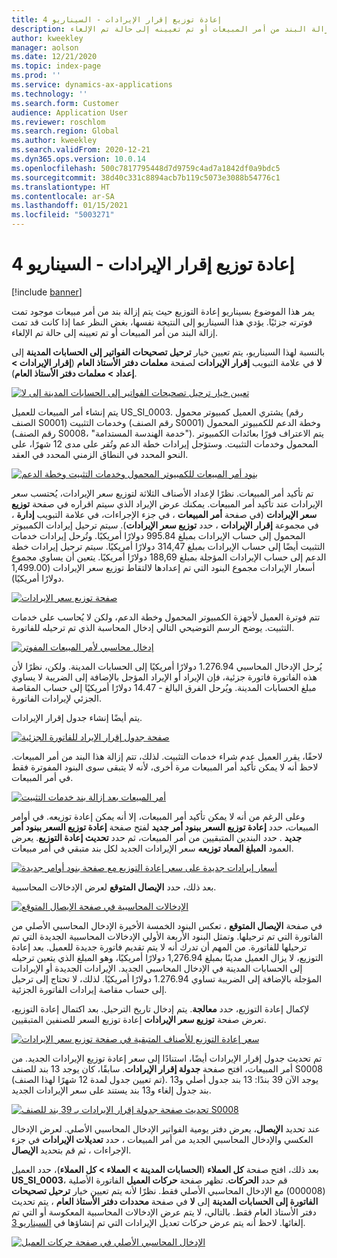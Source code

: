```yaml
---
title: إعادة توزيع إقرار الإيرادات - السيناريو 4
description: يمر هذا الموضوع بسيناريو إعادة التوزيع حيث يتم إزالة بند من أمر مبيعات موجود تمت فوترته جزئيًا. يؤدي هذا السيناريو إلى النتيجة نفسها، بغض النظر عما إذا كانت قد تمت إزالة البند من أمر المبيعات أو تم تعيينه إلى حالة تم الإلغاء.
author: kweekley
manager: aolson
ms.date: 12/21/2020
ms.topic: index-page
ms.prod: ''
ms.service: dynamics-ax-applications
ms.technology: ''
ms.search.form: Customer
audience: Application User
ms.reviewer: roschlom
ms.search.region: Global
ms.author: kweekley
ms.search.validFrom: 2020-12-21
ms.dyn365.ops.version: 10.0.14
ms.openlocfilehash: 500c7817795448d7d9759c4ad7a1842df0a9bdc5
ms.sourcegitcommit: 38d40c331c8894acb7b119c5073e3088b54776c1
ms.translationtype: HT
ms.contentlocale: ar-SA
ms.lasthandoff: 01/15/2021
ms.locfileid: "5003271"
---
```

# <a name="revenue-recognition-reallocation--scenario-4"></a>إعادة توزيع إقرار الإيرادات - السيناريو 4

[!include [banner](../includes/banner.md)]

يمر هذا الموضوع بسيناريو إعادة التوزيع حيث يتم إزالة بند من أمر مبيعات موجود تمت فوترته جزئيًا. يؤدي هذا السيناريو إلى النتيجة نفسها، بغض النظر عما إذا كانت قد تمت إزالة البند من أمر المبيعات أو تم تعيينه إلى حالة تم الإلغاء.

بالنسبة لهذا السيناريو، يتم تعيين خيار **ترحيل تصحيحات الفواتير إلى الحسابات المدينة** إلى **لا** في علامة التبويب **إقرار الإيرادات** لصفحة **معلمات دفتر الأستاذ العام** (**إقرار الإيرادات \> إعداد \> معلمات دفتر الأستاذ العام**).

[![تعيين خيار ترحيل تصحيحات الفواتير إلى الحسابات المدينة إلى لا](./media/37_rev-rec-scenarios.png)](./media/37_rev-rec-scenarios.png)

يتم إنشاء أمر المبيعات للعميل US\_SI\_0003. يشتري العميل كمبيوتر محمول (رقم الصنف S0001) وخدمات التثبيت (رقم الصنف S0001) وخطة الدعم للكمبيوتر المحمول (رقم الصنف S0008، "خدمة الهندسة المستدامة"). يتم الاعتراف فورًا بعائدات الكمبيوتر المحمول وخدمات التثبيت. وستؤجل إيرادات خطة الدعم وتُقر على مدى 12 شهرًا، على النحو المحدد في النطاق الزمني المحدد في العقد.

[![بنود أمر المبيعات للكمبيوتر المحمول وخدمات التثبيت وخطة الدعم](./media/38_rev-rec-scenarios.png)](./media/38_rev-rec-scenarios.png)

تم تأكيد أمر المبيعات. نظرًا لإعداد الأصناف الثلاثة لتوزيع سعر الإيرادات، يُحتسب سعر الإيرادات عند تأكيد أمر المبيعات. يمكنك عرض الإيراد الذي سيتم اقراره في صفحة **توزيع سعر الإيرادات** (في صفحة **أمر المبيعات** ، في جزء الإجراءات، في علامة التبويب **إدارة** ، في مجموعة **إقرار الإيرادات** ، حدد **توزيع سعر الإيرادات**). سيتم ترحيل إيرادات الكمبيوتر المحمول إلى حساب الإيرادات بمبلغ 995.84 دولارًا أمريكيًا. وتُرحل إيرادات خدمات التثبيت أيضًا إلى حساب الإيرادات بمبلغ 314,47 دولارًا أمريكيًا. سيتم ترحيل إيرادات خطة الدعم إلى حساب الإيرادات المؤجلة بمبلغ 188,69 دولارًا أمريكيًا. يتعين أن يساوي مجموع أسعار الإيرادات مجموع البنود التي تم إعدادها لالتقاط توزيع سعر الإيرادات (1,499.00 دولارًا أمريكيًا).

[![صفحة توزيع سعر الإيرادات](./media/39_rev-rec-scenarios.png)](./media/39_rev-rec-scenarios.png)

تتم فوترة العميل لأجهزة الكمبيوتر المحمول وخطة الدعم، ولكن لا يُحاسب على خدمات التثبيت. يوضح الرسم التوضيحي التالي إدخال المحاسبة الذي تم ترحيله للفاتورة.

[![إدخال محاسبي لأمر المبيعات المفوتر](./media/40_rev-rec-scenarios.png)](./media/40_rev-rec-scenarios.png)

يُرحل الإدخال المحاسبي 1.276.94 دولارًا أمريكيًا إلى الحسابات المدينة. ولكن، نظرًا لأن هذه الفاتورة فاتورة جزئية، فإن الإيراد أو الإيراد المؤجل بالإضافة إلى الضريبة لا يساوي مبلغ الحسابات المدينة. ويُرحل الفرق البالغ - 14.47 دولارًا أمريكيًا إلى حساب المقاصة الجزئي لإيرادات الفاتورة.

يتم أيضًا إنشاء جدول إقرار الإيرادات.

[![صفحة جدول إقرار الإيراد للفاتورة الجزئية](./media/41_rev-rec-scenarios.png)](./media/41_rev-rec-scenarios.png)

لاحقًا، يقرر العميل عدم شراء خدمات التثبيت. لذلك، تتم إزالة هذا البند من أمر المبيعات. لاحظ أنه لا يمكن تأكيد أمر المبيعات مرة أخرى، لأنه لا يتبقى سوى البنود المفوترة فقط في أمر المبيعات.

[![أمر المبيعات بعد إزالة بند خدمات التثبيت](./media/42_rev-rec-scenarios.png)](./media/42_rev-rec-scenarios.png)

وعلى الرغم من أنه لا يمكن تأكيد أمر المبيعات، إلا أنه يمكن إعادة توزيعه. في أوامر المبيعات، حدد **إعادة توزيع السعر ببنود أمر جديد** لفتح صفحة **إعادة توزيع السعر ببنود أمر جديد** . حدد البندين المتبقيين من أمر المبيعات، ثم حدد **تحديث إعادة التوزيع**. يعرض العمود **المبلغ المعاد توزيعه** سعر الإيرادات الجديد لكل بند متبقي في أمر مبيعات.

[![أسعار إيرادات جديدة على سعر إعادة التوزيع مع صفحة بنود أوامر جديدة](./media/43_rev-rec-scenarios.png)](./media/43_rev-rec-scenarios.png)

بعد ذلك، حدد **الإيصال المتوقع** لعرض الإدخالات المحاسبية.

[![الإدخالات المحاسبية في صفحة الإيصال المتوقع](./media/44_rev-rec-scenarios.png)](./media/44_rev-rec-scenarios.png)

في صفحة **الإيصال المتوقع** ، تعكس البنود الخمسة الأخيرة الإدخال المحاسبي الأصلي من الفاتورة التي تم ترحيلها. وتمثل البنود الأربعة الأولي الإدخالات المحاسبية الجديدة التي تم ترحيلها للفاتورة. من المهم أن تدرك أنه لا يتم تقديم فاتورة جديدة للعميل. بعد إعادة التوزيع، لا يزال العميل مدينًا بمبلغ 1,276.94 دولارًا أمريكيًا، وهو المبلغ الذي يتعين ترحيله إلى الحسابات المدينة في الإدخال المحاسبي الجديد. الإيرادات الجديدة أو الإيرادات المؤجلة بالإضافة إلى الضريبة تساوي 1.276.94 دولارًا أمريكيًا. لذلك، لا تحتاج إلى ترحيل إلى حساب مقاصة إيرادات الفاتورة الجزئية.

لإكمال إعادة التوزيع، حدد **معالجة**. يتم إدخال تاريخ الترحيل. بعد اكتمال إعادة التوزيع، تعرض صفحة **توزيع سعر الإيرادات** إعادة توزيع السعر للصنفين المتبقيين.

[![سعر إعادة التوزيع للأصناف المتبقية في صفحة توزيع سعر الإيرادات](./media/45_rev-rec-scenarios.png)](./media/45_rev-rec-scenarios.png)

تم تحديث جدول إقرار الإيرادات أيضًا، استنادًا إلى سعر إعادة توزيع الإيرادات الجديد. من أمر المبيعات، افتح صفحة **جدولة إقرار الإيرادات**. سابقًا، كان يوجد 13 بند للصنف S0008 (تم تعيين جدول لمدة 12 شهرًا لهذا الصنف). يوجد الآن 39 بندًا: 13 بند جدول أصلي و13 بند جدول إلغاء و13 بند يستند على سعر الإيرادات الجديد.

[![تحديث صفحة جدولة إقرار الإيرادات بـ 39 بند للصنف S0008](./media/46_rev-rec-scenarios.png)](./media/46_rev-rec-scenarios.png)

عند تحديد **الإيصال**، يعرض دفتر يومية الفواتير الإدخال المحاسبي الأصلي. لعرض الإدخال العكسي والإدخال المحاسبي الجديد من أمر المبيعات ، حدد **تعديلات الإيرادات** في جزء الإجراءات ، ثم قم بتحديد **الإيصال**.

بعد ذلك، افتح صفحة **كل العملاء** (**الحسابات المدينة \> العملاء \> كل العملاء**)، حدد العميل **US\_SI\_0003**، قم حدد **الحركات**. تظهر صفحة **حركات العميل** الفاتورة الأصلية (000008) مع الإدخال المحاسبي الأصلي فقط. نظرًا لأنه يتم تعيين خيار **ترحيل تصحيحات الفاتورة إلى الحسابات المدينة** إلى **لا** في صفحة **محددات دفتر الأستاذ العام** ، يتم تحديث دفتر الأستاذ العام فقط. بالتالي، لا يتم عرض الإدخالات المحاسبية المعكوسة أو التي تم إلغائها. لاحظ أنه يتم عرض حركات تعديل الإيرادات التي تم إنشاؤها في [السيناريو 3](rev-rec-reallocation-scenario-3.md).

[![الإدخال المحاسبي الأصلي في صفحة حركات العميل](./media/47_rev-rec-scenarios.png)](./media/47_rev-rec-scenarios.png)
